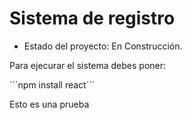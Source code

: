 <h1>Sistema de registro</h1>

- Estado del proyecto: En Construcción.

Para ejecurar el sistema debes poner:

´´´npm install react´´´

Esto es una prueba
